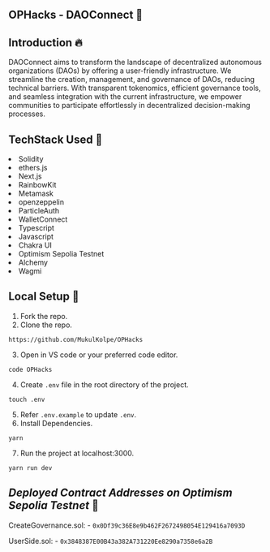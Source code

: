 ## OPHacks - DAOConnect 🚀

## Introduction :fire:
DAOConnect aims to transform the landscape of decentralized autonomous organizations (DAOs) by offering a user-friendly infrastructure. We streamline the creation, management, and governance of DAOs, reducing technical barriers. With transparent tokenomics, efficient governance tools, and seamless integration with the current infrastructure, we empower communities to participate effortlessly in decentralized decision-making processes.

## TechStack Used 🎯
<li>Solidity</li>
<li>ethers.js</li>
<li>Next.js</li>
<li>RainbowKit</li>
<li>Metamask</li>
<li>openzeppelin</li>
<li>ParticleAuth</li>
<li>WalletConnect</li>
<li>Typescript</li>
<li>Javascript</li>
<li>Chakra UI</li>
<li>Optimism Sepolia Testnet</li>
<li>Alchemy</li>
<li>Wagmi</li>

## Local Setup 🚧

1. Fork the repo.
2. Clone the repo.

```
https://github.com/MukulKolpe/OPHacks
```
3. Open in VS code or your preferred code editor.
```
code OPHacks
```
4. Create `.env` file in the root directory of the project.
```
touch .env
```
5. Refer `.env.example` to update `.env`.
6. Install Dependencies.
```
yarn
```
7. Run the project at localhost:3000.
```
yarn run dev
```
## _Deployed Contract Addresses on Optimism Sepolia Testnet_ 📜
CreateGovernance.sol: - ```0x0Df39c36E8e9b462F2672498054E129416a7093D``` 

UserSide.sol: - ```0x3848387E00B43a382A731220Ee8290a7358e6a2B```
